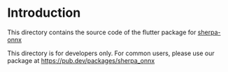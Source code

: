 # Introduction

This directory contains the source code of the flutter
package for [sherpa-onnx](https://github.com/k2-fsa/sherpa-onnx)

This directory is for developers only. For common users, please use
our package at <https://pub.dev/packages/sherpa_onnx>
